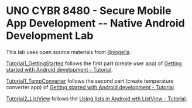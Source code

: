 # UNO CYBR 8480 - Secure Mobile App Development -- Native Android Development Lab

This lab uses open source materials from [@vogella](https://github.com/vogellacompany).

[Tutorial1_GettingStarted](./Tutorial1_GettingStarted) follows the first part (create user app) of [Getting started with Android development - Tutorial](http://www.vogella.com/tutorials/Android/article.html).

[Tutorial1_TempConverter](./Tutorial1_TempConverter) follows the second part (create temperature converter app) of [Getting started with Android development - Tutorial](http://www.vogella.com/tutorials/Android/article.html).

[Tutorial2_ListView](./Tutorial2_ListView) follows the [Using lists in Android wth ListView - Tutorial](http://www.vogella.com/tutorials/AndroidListView/article.html).
